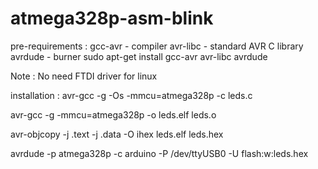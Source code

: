 # atmega328p-asm-blink

pre-requirements :
gcc-avr - compiler
avr-libc - standard AVR C library
avrdude - burner
sudo apt-get install gcc-avr avr-libc avrdude

Note : No need FTDI driver for linux

installation :
avr-gcc -g -Os -mmcu=atmega328p -c leds.c

avr-gcc -g -mmcu=atmega328p -o leds.elf leds.o

avr-objcopy -j .text -j .data -O ihex leds.elf leds.hex

avrdude -p atmega328p -c arduino -P /dev/ttyUSB0 -U flash:w:leds.hex

